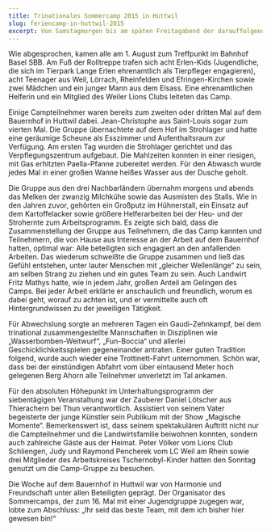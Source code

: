```yaml
---
title: Trinationales Sommercamp 2015 in Huttwil
slug: feriencamp-in-huttwil-2015
excerpt: Von Samstagmorgen bis am späten Freitagabend der darauffolgenden Woche erlebten Jugendliche aus Deutschland, aus Frankreich und aus der Schweiz auf Einladung der Regio Lions eine ungewöhnliche Freizeit im Emmental.
---
```


Wie abgesprochen, kamen alle am 1. August zum Treffpunkt im Bahnhof Basel SBB. Am Fuß der Rolltreppe trafen sich acht Erlen-Kids (Jugendliche, die sich im Tierpark Lange Erlen ehrenamtlich als Tierpfleger engagieren), acht Teenager aus Weil, Lörrach, Rheinfelden und Efringen-Kirchen sowie zwei Mädchen und ein junger Mann aus dem Elsass. Eine ehrenamtlichen Helferin und ein Mitglied des Weiler Lions Clubs leiteten das Camp.

Einige Campteilnehmer waren bereits zum zweiten oder dritten Mal auf dem Bauernhof in Huttwil dabei. Jean-Christophe aus Saint-Louis sogar zum vierten Mal. Die Gruppe übernachtete auf dem Hof im Strohlager und hatte eine geräumige Scheune als Esszimmer und Aufenthaltsraum zur Verfügung. Am ersten Tag wurden die Strohlager gerichtet und das Verpflegungszentrum aufgebaut. Die Mahlzeiten konnten in einer riesigen, mit Gas erhitzten Paella-Pfanne zubereitet werden. Für den Abwasch wurde jedes Mal in einer großen Wanne heißes Wasser aus der Dusche geholt.

Die Gruppe aus den drei Nachbarländern übernahm morgens und abends das Melken der zwanzig Milchkühe sowie das Ausmisten des Stalls. Wie in den Jahren zuvor, gehörten ein Großputz im Hühnerstall, ein Einsatz auf dem Kartoffelacker sowie größere Helferarbeiten bei der Heu- und der Strohernte zum Arbeitsprogramm. Es zeigte sich bald, dass die Zusammenstellung der Gruppe aus Teilnehmern, die das Camp kannten und Teilnehmern, die von Hause aus Interesse an der Arbeit auf dem Bauernhof hatten, optimal war: Alle beteiligten sich engagiert an den anfallenden Arbeiten. Das wiederum schweißte die Gruppe zusammen und ließ das Gefühl entstehen, unter lauter Menschen mit „gleicher Wellenlänge“ zu sein, am selben Strang zu ziehen und ein gutes Team zu sein. Auch Landwirt Fritz Mathys hatte, wie in jedem Jahr, großen Anteil am Gelingen des Camps. Bei jeder Arbeit erklärte er anschaulich und freundlich, worum es dabei geht, worauf zu achten ist, und er vermittelte auch oft Hintergrundwissen zu der jeweiligen Tätigkeit.

Für Abwechslung sorgte an mehreren Tagen ein Gaudi-Zehnkampf, bei dem trinational zusammengestellte Mannschaften in Disziplinen wie „Wasserbomben-Weitwurf“, „Fun-Boccia“ und allerlei Geschicklichkeitsspielen gegeneinander antraten. Einer guten Tradition folgend, wurde auch wieder eine Trottinett-Fahrt unternommen. Schön war, dass bei der einstündigen Abfahrt vom über eintausend Meter hoch gelegenen Berg Ahorn alle Teilnehmer unverletzt im Tal ankamen.

Für den absoluten Höhepunkt im Unterhaltungsprogramm der siebentägigen Veranstaltung war der Zauberer Daniel Lötscher aus Thierachern bei Thun verantwortlich. Assistiert von seinem Vater begeisterte der junge Künstler sein Publikum mit der Show „Magische Momente“. Bemerkenswert ist, dass seinem spektakulären Auftritt nicht nur die Campteilnehmer und die Landwirtsfamilie beiwohnen konnten, sondern auch zahlreiche Gäste aus der Heimat. Peter Völker vom Lions Club Schliengen, Judy und Raymond Pencherek vom LC Weil am Rhein sowie drei Mitglieder des Arbeitskreises Tschernobyl-Kinder hatten den Sonntag genutzt um die Camp-Gruppe zu besuchen.

Die Woche auf dem Bauernhof in Huttwil war von Harmonie und Freundschaft unter allen Beteiligten geprägt. Der Organisator des Sommercamps, der zum 16. Mal mit einer Jugendgruppe zugegen war, lobte zum Abschluss: „Ihr seid das beste Team, mit dem ich bisher hier gewesen bin!“
